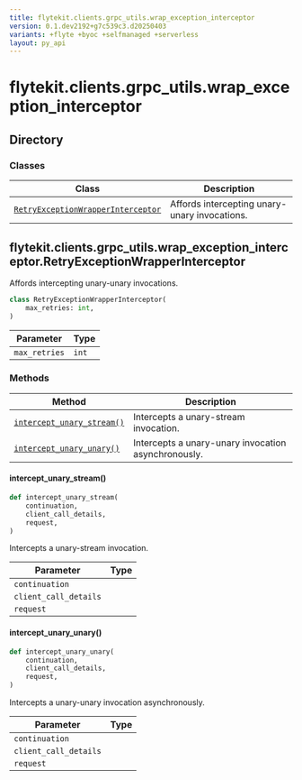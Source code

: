 ```yaml
---
title: flytekit.clients.grpc_utils.wrap_exception_interceptor
version: 0.1.dev2192+g7c539c3.d20250403
variants: +flyte +byoc +selfmanaged +serverless
layout: py_api
---
```


# flytekit.clients.grpc_utils.wrap_exception_interceptor

## Directory

### Classes

| Class | Description |
|-|-|
| [`RetryExceptionWrapperInterceptor`](.././flytekit.clients.grpc_utils.wrap_exception_interceptor#flytekitclientsgrpc_utilswrap_exception_interceptorretryexceptionwrapperinterceptor) | Affords intercepting unary-unary invocations. |

## flytekit.clients.grpc_utils.wrap_exception_interceptor.RetryExceptionWrapperInterceptor

Affords intercepting unary-unary invocations.


```python
class RetryExceptionWrapperInterceptor(
    max_retries: int,
)
```
| Parameter | Type |
|-|-|
| `max_retries` | `int` |

### Methods

| Method | Description |
|-|-|
| [`intercept_unary_stream()`](#intercept_unary_stream) | Intercepts a unary-stream invocation. |
| [`intercept_unary_unary()`](#intercept_unary_unary) | Intercepts a unary-unary invocation asynchronously. |


#### intercept_unary_stream()

```python
def intercept_unary_stream(
    continuation,
    client_call_details,
    request,
)
```
Intercepts a unary-stream invocation.



| Parameter | Type |
|-|-|
| `continuation` |  |
| `client_call_details` |  |
| `request` |  |

#### intercept_unary_unary()

```python
def intercept_unary_unary(
    continuation,
    client_call_details,
    request,
)
```
Intercepts a unary-unary invocation asynchronously.



| Parameter | Type |
|-|-|
| `continuation` |  |
| `client_call_details` |  |
| `request` |  |


